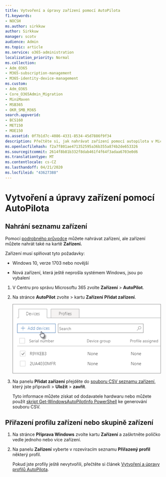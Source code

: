```yaml
---
title: Vytvoření a úpravy zařízení pomocí AutoPilota
f1.keywords:
- NOCSH
ms.author: sirkkuw
author: Sirkkuw
manager: scotv
audience: Admin
ms.topic: article
ms.service: o365-administration
localization_priority: Normal
ms.collection:
- Adm_O365
- M365-subscription-management
- M365-identity-device-management
ms.custom:
- Adm_O365
- Core_O365Admin_Migration
- MiniMaven
- MSB365
- OKR_SMB_M365
search.appverid:
- BCS160
- MET150
- MOE150
ms.assetid: 0f7b1d7c-4086-4331-8534-45d7886f9f34
description: Přečtěte si, jak nahrávat zařízení pomocí autopilota v Microsoft u 365 Business Premium. Profil můžete přiřadit k zařízení nebo skupině zařízení.
ms.openlocfilehash: f2a7f801ae471352595a36b355a874b2de653326
ms.sourcegitcommit: 2614f8b81b332f8dab461f4f64f3adaa6703e0d6
ms.translationtype: MT
ms.contentlocale: cs-CZ
ms.lasthandoff: 04/21/2020
ms.locfileid: "43627388"
---
```

# <a name="create-and-edit-autopilot-devices"></a>Vytvoření a úpravy zařízení pomocí AutoPilota

## <a name="upload-a-list-of-devices"></a>Nahrání seznamu zařízení

Pomocí [podrobného průvodce](add-autopilot-devices-and-profile.md) můžete nahrávat zařízení, ale zařízení můžete nahrát také na kartě **Zařízení.** 
  
Zařízení musí splňovat tyto požadavky:
  
- Windows 10, verze 1703 nebo novější
    
- Nová zařízení, která ještě neprošla systémem Windows, jsou po vybalení

1. V Centru pro správu Microsoftu 365 zvolte **Zařízení** \> **AutoPilot**.
  
2. Na stránce **AutoPilot** zvolte \> kartu **Zařízení** **Přidat zařízení**.
    
    ![In the Devices tab, choose Add devices.](../media/6ba81e22-c873-40ad-8a72-ce64d15ea6ba.png)
  
3. Na panelu **Přidat zařízení** přejděte do [souboru CSV seznamu zařízení,](https://support.office.com/article/932e3676-2491-49f0-9177-d893d2f5276e) který jste připravili \> **Uložit** \> **zavřít**.
    
    Tyto informace můžete získat od dodavatele hardwaru nebo můžete použít [skript Get-WindowsAutoPilotInfo PowerShell](https://www.powershellgallery.com/packages/Get-WindowsAutoPilotInfo) ke generování souboru CSV. 
    
## <a name="assign-a-profile-to-a-device-or-a-group-of-devices"></a>Přiřazení profilu zařízení nebo skupině zařízení

1. Na stránce **Příprava Windows** zvolte kartu **Zařízení** a zaškrtněte políčko vedle jednoho nebo více zařízení. 
    
2. Na panelu **Zařízení** vyberte v rozevíracím seznamu **Přiřazený profil** některý profil. 
    
    Pokud jste profily ještě nevytvořili, přečtěte si článek [Vytvoření a úpravy profilů AutoPilota](create-and-edit-autopilot-profiles.md). 
    

